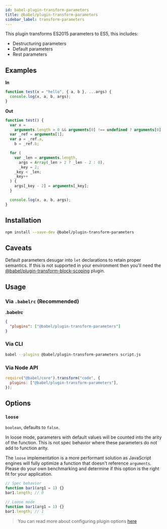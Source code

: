 ```yaml
---
id: babel-plugin-transform-parameters
title: @babel/plugin-transform-parameters
sidebar_label: transform-parameters
---
```


This plugin transforms ES2015 parameters to ES5, this includes:

- Destructuring parameters
- Default parameters
- Rest parameters

## Examples

**In**

```javascript
function test(x = "hello", { a, b }, ...args) {
  console.log(x, a, b, args);
}
```

**Out**

```javascript
function test() {
  var x =
    arguments.length > 0 && arguments[0] !== undefined ? arguments[0] : "hello";
  var _ref = arguments[1];
  var a = _ref.a,
    b = _ref.b;

  for (
    var _len = arguments.length,
      args = Array(_len > 2 ? _len - 2 : 0),
      _key = 2;
    _key < _len;
    _key++
  ) {
    args[_key - 2] = arguments[_key];
  }

  console.log(x, a, b, args);
}
```

## Installation

```sh
npm install --save-dev @babel/plugin-transform-parameters
```

## Caveats

Default parameters desugar into `let` declarations to retain proper semantics. If this is
not supported in your environment then you'll need the
[@babel/plugin-transform-block-scoping](plugin-transform-block-scoping.md) plugin.

## Usage

### Via `.babelrc` (Recommended)

**.babelrc**

```json
{
  "plugins": ["@babel/plugin-transform-parameters"]
}
```

### Via CLI

```sh
babel --plugins @babel/plugin-transform-parameters script.js
```

### Via Node API

```javascript
require("@babel/core").transform("code", {
  plugins: ["@babel/plugin-transform-parameters"],
});
```

## Options

### `loose`

`boolean`, defaults to `false`.

In loose mode, parameters with default values will be counted into the arity of the function. This is not spec behavior where these parameters do not add to function arity.

The `loose` implementation is a more performant solution as JavaScript engines will fully optimize a function that doesn't reference `arguments`. Please do your own benchmarking and determine if this option is the right fit for your application.

```javascript
// Spec behavior
function bar1(arg1 = 1) {}
bar1.length; // 0

// Loose mode
function bar1(arg1 = 1) {}
bar1.length; // 1
```

> You can read more about configuring plugin options [here](https://babeljs.io/docs/en/plugins#plugin-options)
